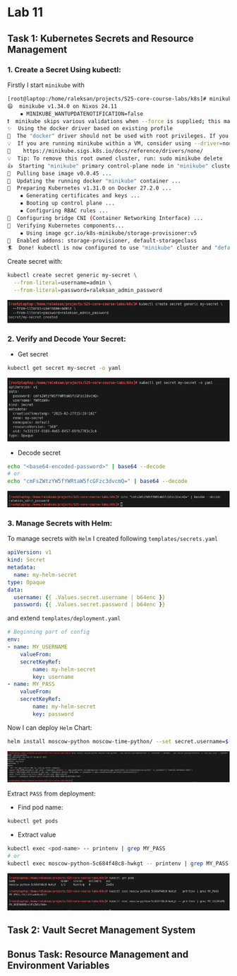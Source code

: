 # Lab 11

## Task 1: Kubernetes Secrets and Resource Management

### 1. Create a Secret Using kubectl:

Firstly I start `minikube` with 

```bash
[root@laptop:/home/raleksan/projects/S25-core-course-labs/k8s]# minikube start --force
😄  minikube v1.34.0 on Nixos 24.11
    ▪ MINIKUBE_WANTUPDATENOTIFICATION=false
❗  minikube skips various validations when --force is supplied; this may lead to unexpected behavior
✨  Using the docker driver based on existing profile
🛑  The "docker" driver should not be used with root privileges. If you wish to continue as root, use --force.
💡  If you are running minikube within a VM, consider using --driver=none:
📘    https://minikube.sigs.k8s.io/docs/reference/drivers/none/
💡  Tip: To remove this root owned cluster, run: sudo minikube delete
👍  Starting "minikube" primary control-plane node in "minikube" cluster
🚜  Pulling base image v0.0.45 ...
🏃  Updating the running docker "minikube" container ...
🐳  Preparing Kubernetes v1.31.0 on Docker 27.2.0 ...
    ▪ Generating certificates and keys ...
    ▪ Booting up control plane ...
    ▪ Configuring RBAC rules ...
🔗  Configuring bridge CNI (Container Networking Interface) ...
🔎  Verifying Kubernetes components...
    ▪ Using image gcr.io/k8s-minikube/storage-provisioner:v5
🌟  Enabled addons: storage-provisioner, default-storageclass
🏄  Done! kubectl is now configured to use "minikube" cluster and "default" namespace by default
```

Create secret with:

```bash
kubectl create secret generic my-secret \
  --from-literal=username=admin \
  --from-literal=password=raleksan_admin_password
```

![Create secret](misc/lab11/1_create_secret.png)

### 2. Verify and Decode Your Secret:

- Get secret

```bash
kubectl get secret my-secret -o yaml
```

![Get secret](misc/lab11/2_get_secret.png)

- Decode secret

```bash
echo "<base64-encoded-password>" | base64 --decode
# or 
echo "cmFsZWtzYW5fYWRtaW5fcGFzc3dvcmQ=" | base64 --decode
```

![Decode secret from base 64](misc/lab11/3_decode_secret.png)

### 3. Manage Secrets with Helm:

To manage secrets with `Helm` I created following `templates/secrets.yaml`

```yaml
apiVersion: v1
kind: Secret
metadata:
  name: my-helm-secret
type: Opaque
data:
  username: {{ .Values.secret.username | b64enc }}
  password: {{ .Values.secret.password | b64enc }}
```

and extend `templates/deployment.yaml`

```yaml
# Beginning part of config
env:
- name: MY_USERNAME
    valueFrom:
    secretKeyRef:
        name: my-helm-secret
        key: username
- name: MY_PASS
    valueFrom:
    secretKeyRef:
        name: my-helm-secret
        key: password
```

Now I can deploy `Helm` Chart:

```bash
helm install moscow-python moscow-time-python/ --set secret.username=$(echo -n "raleksan" | base64) --set secret.password=$(echo -n "are_you_sure" | base64)
```

![Helm secret](misc/lab11/4_helm_secret.png)

Extract `PASS` from deployment:

- Find pod name:

```bash
kubectl get pods
```

- Extract value

```bash
kubectl exec <pod-name> -- printenv | grep MY_PASS
# or
kubectl exec moscow-python-5c684f48c8-hwkgt -- printenv | grep MY_PASS
```

![Extract data](misc/lab11/5_helm_extract.png)


## Task 2: Vault Secret Management System



## Bonus Task: Resource Management and Environment Variables


